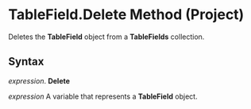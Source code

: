 
# TableField.Delete Method (Project)

Deletes the  **TableField** object from a **TableFields** collection.


## Syntax

 _expression_. **Delete**

 _expression_ A variable that represents a **TableField** object.

